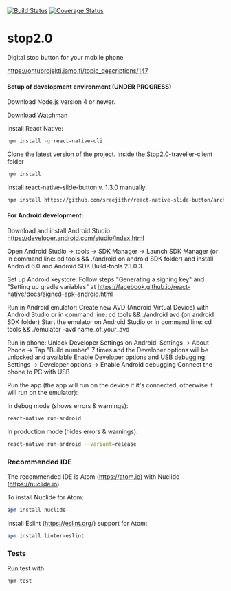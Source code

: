 [![Build Status](https://travis-ci.org/STOP2/stop2.0-traveller-client.svg?branch=master)](https://travis-ci.org/STOP2/stop2.0-traveller-client)
[![Coverage Status](https://coveralls.io/repos/github/STOP2/stop2.0-traveller-client/badge.svg?branch=master)](https://coveralls.io/github/STOP2/stop2.0-traveller-client?branch=master)

# stop2.0
Digital stop button for your mobile phone

https://ohtuprojekti.jamo.fi/topic_descriptions/147

#### Setup of development environment (UNDER PROGRESS) 

Download Node.js version 4 or newer.

Download Watchman

Install React Native:
```bash
npm install -g react-native-cli
```

Clone the latest version of the project. Inside the Stop2.0-traveller-client folder
```bash
npm install
```

Install react-native-slide-button v. 1.3.0 manually:
```bash
npm install https://github.com/sreejithr/react-native-slide-button/archive/v1.3.0.tar.gz
```

#### For Android development:

Download and install Android Studio: https://developer.android.com/studio/index.html

Open Android Studio -> tools -> SDK Manager -> Launch SDK Manager (or in command line: cd tools && ./android on android SDK folder) and install Android 6.0 and Android SDK Build-tools 23.0.3.

Set up Android keystore: Follow steps "Generating a signing key" and "Setting up gradle variables" at https://facebook.github.io/react-native/docs/signed-apk-android.html

Run in Android emulator:
Create new AVD (Android Virtual Device) with Android Studio or in command line: cd tools && ./android avd (on android SDK folder)
Start the emulator on Android Studio or in command line: cd tools && ./emulator -avd name_of_your_avd

Run in phone:
Unlock Developer Settings on Android: Settings -> About Phone -> Tap "Build number" 7 times and the Developer options will be unlocked and available
Enable Developer options and USB debugging: Settings -> Developer options -> Enable Android debugging
Connect the phone to PC with USB

Run the app (the app will run on the device if it's connected, otherwise it will run on the emulator):

In debug mode (shows errors & warnings):
```bash
react-native run-android
```

In production mode (hides errors & warnings):
```bash
react-native run-android --variant=release
```

### Recommended IDE
The recommended IDE is Atom (https://atom.io) with Nuclide (https://nuclide.io).

To install Nuclide for Atom:
```bash
apm install nuclide
```
Install Eslint (https://eslint.org/) support for Atom:
```bash
apm install linter-eslint
```

### Tests
Run test with
```bash
npm test
```
